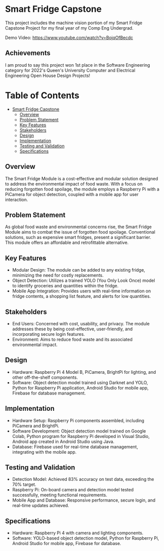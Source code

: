 # Smart Fridge Capstone
This project includes the machine vision portion of my Smart Fridge Capstone Project for my final year of my Comp Eng Undergrad.

Demo Video:
https://www.youtube.com/watch?v=BojqOfBecdc

## Achievements
I am proud to say this project won 1st place in the Software Engineering category for 2022's Queen's University Computer and Electrical Engineering Open House Design Projects!

# Table of Contents

- [Smart Fridge Capstone](#smart-fridge-capstone)  
  - [Overview](#overview)  
  - [Problem Statement](#problem-statement)  
  - [Key Features](#key-features)  
  - [Stakeholders](#stakeholders)  
  - [Design](#design)  
  - [Implementation](#implementation)  
  - [Testing and Validation](#testing-and-validation)  
  - [Specifications](#specifications)

## Overview
The Smart Fridge Module is a cost-effective and modular solution designed to address the environmental impact of food waste. With a focus on reducing forgotten food spoilage, the module employs a Raspberry Pi with a PiCamera for object detection, coupled with a mobile app for user interaction.

## Problem Statement
As global food waste and environmental concerns rise, the Smart Fridge Module aims to combat the issue of forgotten food spoilage. Conventional solutions, such as expensive smart fridges, present a significant barrier. This module offers an affordable and retrofittable alternative.

## Key Features
* Modular Design: The module can be added to any existing fridge, minimizing the need for costly replacements.
* Object Detection: Utilizes a trained YOLO (You Only Look Once) model to identify groceries and quantities within the fridge.
* Mobile App Integration: Provides users with real-time information on fridge contents, a shopping list feature, and alerts for low quantities.

## Stakeholders
* End Users: Concerned with cost, usability, and privacy. The module addresses these by being cost-effective, user-friendly, and incorporating secure login features.
* Environment: Aims to reduce food waste and its associated environmental impact.

## Design
* Hardware: Raspberry Pi 4 Model B, PiCamera, BrightPi for lighting, and other off-the-shelf components.
* Software: Object detection model trained using Darknet and YOLO, Python for Raspberry Pi application, Android Studio for mobile app, Firebase for database management.

## Implementation
* Hardware Setup: Raspberry Pi components assembled, including PiCamera and BrightPi.
* Software Development: Object detection model trained on Google Colab, Python program for Raspberry Pi developed in Visual Studio, Android app created in Android Studio using Java.
* Database: Firebase used for real-time database management, integrating with the mobile app.

## Testing and Validation
* Detection Model: Achieved 83% accuracy on test data, exceeding the 70% target.
* Raspberry Pi: On-board camera and detection model tested successfully, meeting functional requirements.
* Mobile App and Database: Responsive performance, secure login, and real-time updates achieved.

## Specifications
* Hardware: Raspberry Pi 4 with camera and lighting components.
* Software: YOLO-based object detection model, Python for Raspberry Pi, Android Studio for mobile app, Firebase for database.
